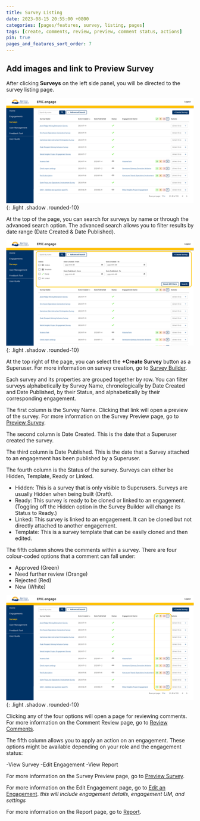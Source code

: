 ```yaml
---
title: Survey Listing
date: 2023-08-15 20:55:00 +0800
categories: [pages/features, survey, listing, pages]
tags: [create, comments, review, preview, comment status, actions]
pin: true
pages_and_features_sort_order: 7
---
```


## Add images and link to Preview Survey

After clicking **Surveys** on the left side panel, you will be directed to the survey listing page.  

![Survey Listing](/assets/UserGuideImages/Images/survey-listing/survey-listing-photo-of-page.png){: .light .shadow .rounded-10}

At the top of the page, you can search for surveys by name or through the advanced search option. The advanced search allows you to filter results by date range (Date Created & Date Published).  

![Advanced Search](/assets/UserGuideImages/Images/survey-listing/survey-listing-survey-advanced-search-drop-down.png){: .light .shadow .rounded-10}

At the top right of the page, you can select the **+Create Survey** button as a Superuser. For more information on survey creation, go to [Survey Builder](/met-guide/posts/survey-builder/).

Each survey and its properties are grouped together by row. You can filter surveys alphabetically by Survey Name, chronologically by Date Created and Date Published, by their Status, and alphabetically by their corresponding engagement.

The first column is the Survey Name. Clicking that link will open a preview of the survey. For more information on the Survey Preview page, go to [Preview Survey](/met-guide/posts/preview-survey/).

The second column is Date Created. This is the date that a Superuser created the survey.

The third column is Date Published. This is the date that a Survey attached to an engagement has been published by a Superuser.  

The fourth column is the Status of the survey. Surveys can either be Hidden, Template, Ready or Linked.

- Hidden: This is a survey that is only visible to Superusers. Surveys are usually Hidden when being built (Draft).
- Ready: This survey is ready to be cloned or linked to an engagement. (Toggling off the Hidden option in the Survey Builder will change its Status to Ready.)
- Linked: This survey is linked to an engagement. It can be cloned but not directly attached to another engagement.
- Template: This is a survey template that can be easily cloned and then edited.


The fifth column shows the comments within a survey. There are four colour-coded options that a comment can fall under:
- Approved (Green)
- Need further review (Orange)
- Rejected (Red)
- New (White)

![Comment Column](/assets/UserGuideImages/Images/survey-listing/survey-listing-comment-column.png){: .light .shadow .rounded-10}

Clicking any of the four options will open a page for reviewing comments. For more information on the Comment Review page, go to [Review Comments](/met-guide/posts/review-comments/).

The fifth column allows you to apply an action on an engagement. 
These options might be available depending on your role and the engagement status:

-View Survey 
-Edit Engagement
-View Report

For more information on the Survey Preview page, go to [Preview Survey](/met-guide/posts/preview-survey/).  

For more information on the Edit Engagement page, go to [Edit an Engagement](/met-guide/posts/edit-an-engagement). *this will include engagement details, engagement UM, and settings*

For more information on the Report page, go to [Report](/met-guide/posts/report/).  


